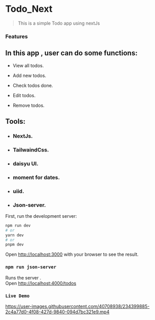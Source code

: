 # Todo_Next

> This is a simple Todo app using nextJs

### Features

## In this app , user can do some functions:

- View all todos.

- Add new todos.

- Check todos done.

- Edit todos.

- Remove todos.

## Tools:

- ### NextJs.

- ### TailwaindCss.

- ### daisyu UI.

- ### moment for dates.

- ### uiid.

- ### Json-server.

First, run the development server:

```bash
npm run dev
# or
yarn dev
# or
pnpm dev
```

Open [http://localhost:3000](http://localhost:3000) with your browser to see the result.

### `npm run json-server `

Runs the server .\
Open [http://localhost:4000/todos](http://localhost:4000/todos)


### `Live Demo`

https://user-images.githubusercontent.com/40708938/234399885-2c4a77d0-4f08-427d-9840-094d7bc321e9.mp4



